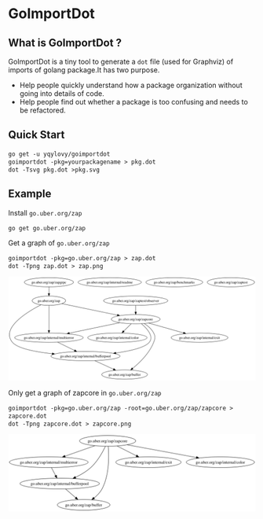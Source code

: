 # GoImportDot

## What is GoImportDot ?

GoImportDot is a tiny tool to generate a `dot` file (used for Graphviz) of imports of golang package.It has two purpose.

* Help people quickly understand how a package organization without going into details of code.
* Help people find out whether a package is too confusing and needs to be refactored.

## Quick Start

```
go get -u yqylovy/goimportdot
goimportdot -pkg=yourpackagename > pkg.dot 
dot -Tsvg pkg.dot >pkg.svg
```

## Example

Install `go.uber.org/zap`

```
go get go.uber.org/zap
```

Get a graph of `go.uber.org/zap`

```
goimportdot -pkg=go.uber.org/zap > zap.dot
dot -Tpng zap.dot > zap.png
```

![zap](./docs/zap.png)


Only get a graph of zapcore in `go.uber.org/zap`

```
goimportdot -pkg=go.uber.org/zap -root=go.uber.org/zap/zapcore > zapcore.dot
dot -Tpng zapcore.dot > zapcore.png
```

![zap](./docs/zapcore.png)
